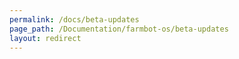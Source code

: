 ```yaml
---
permalink: /docs/beta-updates
page_path: /Documentation/farmbot-os/beta-updates
layout: redirect
---
```

